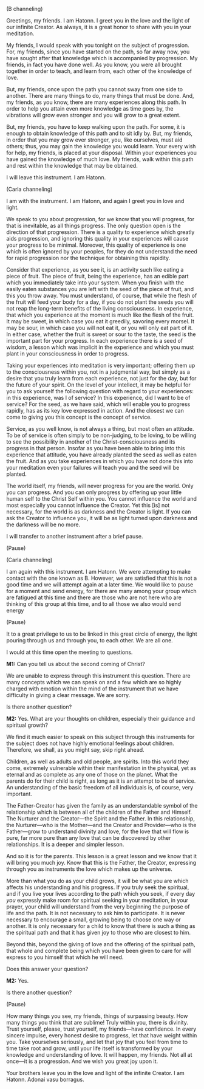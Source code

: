 <p class="channel-type">(B channeling)</p>
<p>Greetings, my friends. I am Hatonn. I greet you in the love and the light of our infinite Creator. As always, it is a great honor to share with you in your meditation.</p>
<p>My friends, I would speak with you tonight on the subject of progression. For, my friends, since you have started on the path, so far away now, you have sought after that knowledge which is accompanied by progression. My friends, in fact you have done well. As you know, you were all brought together in order to teach, and learn from, each other of the knowledge of love.</p>
<p>But, my friends, once upon the path you cannot sway from one side to another. There are many things to do, many things that must be done. And, my friends, as you know, there are many experiences along this path. In order to help you attain even more knowledge as time goes by, the vibrations will grow even stronger and you will grow to a great extent.</p>
<p>But, my friends, you have to keep walking upon the path. For some, it is enough to obtain knowledge of this path and to sit idly by. But, my friends, in order that you may grow ever stronger, you, like ourselves, must aid others; thus, you may gain the knowledge you would learn. Your every wish for help, my friends, is placed at your disposal. Within your experiences you have gained the knowledge of much love. My friends, walk within this path and rest within the knowledge that may be obtained.</p>
<p>I will leave this instrument. I am Hatonn.</p>
<p class="channel-type">(Carla channeling)</p>
<p>I am with the instrument. I am Hatonn, and again I greet you in love and light.</p>
<p>We speak to you about progression, for we know that you will progress, for that is inevitable, as all things progress. The only question open is the direction of that progression. There is a quality to experience which greatly aids progression, and ignoring this quality in your experiences will cause your progress to be minimal. Moreover, this quality of experience is one which is often ignored by your peoples, for they do not understand the need for rapid progression nor the technique for obtaining this rapidity.</p>
<p>Consider that experience, as you see it, is an activity such like eating a piece of fruit. The piece of fruit, being the experience, has an edible part which you immediately take into your system. When you finish with the easily eaten substances you are left with the seed of the piece of fruit, and this you throw away. You must understand, of course, that while the flesh of the fruit will feed your body for a day, if you do not plant the seeds you will not reap the long-term benefits of the living consciousness. In experience, that which you experience at the moment is much like the flesh of the fruit. It may be sweet, in which case you eat it greedily, savoring every morsel. It may be sour, in which case you will not eat it, or you will only eat part of it. In either case, whether the fruit is sweet or sour to the taste, the seed is the important part for your progress. In each experience there is a seed of wisdom, a lesson which was implicit in the experience and which you must plant in your consciousness in order to progress.</p>
<p>Taking your experiences into meditation is very important; offering them up to the consciousness within you, not in a judgmental way, but simply as a desire that you truly learn from each experience, not just for the day, but for the future of your spirit. On the level of your intellect, it may be helpful for you to ask yourself the following question with regard to your experiences: in this experience, was I of service? In this experience, did I want to be of service? For the seed, as we have said, which will enable you to progress rapidly, has as its key love expressed in action. And the closest we can come to giving you this concept is the concept of service.</p>
<p>Service, as you well know, is not always a thing, but most often an attitude. To be of service is often simply to be non-judging, to be loving, to be willing to see the possibility in another of the Christ-consciousness and its progress in that person. Insofar as you have been able to bring into this experience that attitude, you have already planted the seed as well as eaten the fruit. And as you take experiences in which you have not done this into your meditation even your failures will teach you and the seed will be planted.</p>
<p>The world itself, my friends, will never progress for you are the world. Only you can progress. And you can only progress by offering up your little human self to the Christ Self within you. You cannot influence the world and most especially you cannot influence the Creator. Yet this [is] not necessary, for the world is as darkness and the Creator is light. If you can ask the Creator to influence you, it will be as light turned upon darkness and the darkness will be no more.</p>
<p>I will transfer to another instrument after a brief pause.</p>
<p class="comment">(Pause)</p>
<p class="channel-type">(Carla channeling)</p>
<p>I am again with this instrument. I am Hatonn. We were attempting to make contact with the one known as B. However, we are satisfied that this is not a good time and we will attempt again at a later time. We would like to pause for a moment and send energy, for there are many among your group which are fatigued at this time and there are those who are not here who are thinking of this group at this time, and to all those we also would send energy</p>
<p class="comment">(Pause)</p>
<p>It to a great privilege to us to be linked in this great circle of energy, the light pouring through us and through you, to each other. We are all one.</p>
<p>I would at this time open the meeting to questions.</p>
<p><strong>M1:</strong> Can you tell us about the second coming of Christ?</p>
<p>We are unable to express through this instrument this question. There are many concepts which we can speak on and a few which are so highly charged with emotion within the mind of the instrument that we have difficulty in giving a clear message. We are sorry.</p>
<p>Is there another question?</p>
<p><strong>M2:</strong> Yes. What are your thoughts on children, especially their guidance and spiritual growth?</p>
<p>We find it much easier to speak on this subject through this instruments for the subject does not have highly emotional feelings about children. Therefore, we shall, as you might say, skip right ahead.</p>
<p>Children, as well as adults and old people, are spirits. Into this world they come, extremely vulnerable within their manifestation in the physical, yet as eternal and as complete as any one of those on the planet. What the parents do for their child is right, as long as it is an attempt to be of service. An understanding of the basic freedom of all individuals is, of course, very important.</p>
<p>The Father-Creator has given the family as an understandable symbol of the relationship which is between all of the children of the Father and Himself. The Nurturer and the Creator—the Spirit and the Father. In this relationship, the Nurturer—who is the Mother—and the Creator and Provider—who is the Father—grow to understand divinity and love, for the love that will flow is pure, far more pure than any love that can be discovered by other relationships. It is a deeper and simpler lesson.</p>
<p>And so it is for the parents. This lesson is a great lesson and we know that it will bring you much joy. Know that this is the Father, the Creator, expressing through you as instruments the love which makes up the universe.</p>
<p>More than what you do as your child grows, it will be what you are which affects his understanding and his progress. If you truly seek the spiritual, and if you live your lives according to the path which you seek, if every day <em>you</em> expressly make room for spiritual seeking in your meditation, in your prayer, your child will understand from the very beginning the purpose of life and the path. It is not necessary to ask him to participate. It is never necessary to encourage a small, growing being to choose one way or another. It is only necessary for a child to know that there is such a thing as the spiritual path and that it has given joy to those who are closest to him.</p>
<p>Beyond this, beyond the giving of love and the offering of the spiritual path, that whole and complete being which you have been given to care for will express to you himself that which he will need.</p>
<p>Does this answer your question?</p>
<p><strong>M2:</strong> Yes.</p>
<p>Is there another question?</p>
<p class="comment">(Pause)</p>
<p>How many things you see, my friends, things of surpassing beauty. How many things you think that are sublime! Truly within you, there is divinity. Trust yourself, please, trust yourself, my friends—have confidence. In every sincere impulse, every honest desire to progress, let that have weight within you. Take yourselves seriously, and let that joy that you feel from time to time take root and grow, until your life itself is transformed by your knowledge and understanding of love. It will happen, my friends. Not all at once—it is a progression. And we wish you great joy upon it.</p>
<p>Your brothers leave you in the love and light of the infinite Creator. I am Hatonn. Adonai vasu borragus.</p>